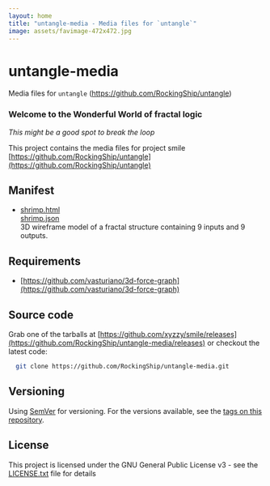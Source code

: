 ```yaml
---
layout: home
title: "untangle-media - Media files for `untangle`"
image: assets/favimage-472x472.jpg
---
```


# untangle-media

Media files for `untangle` (https://github.com/RockingShip/untangle)

### Welcome to the Wonderful World of fractal logic

*This might be a good spot to break the loop*

This project contains the media files for project smile [https://github.com/RockingShip/untangle](https://github.com/RockingShip/untangle)

## Manifest

  - [shrimp.html](shrimp.html)  
    [shrimp.json](shrimp.json)  
    3D wireframe model of a fractal structure containing 9 inputs and 9 outputs.

## Requirements

  - [https://github.com/vasturiano/3d-force-graph](https://github.com/vasturiano/3d-force-graph)

## Source code

Grab one of the tarballs at [https://github.com/xyzzy/smile/releases](https://github.com/RockingShip/untangle-media/releases) or checkout the latest code:

```sh
  git clone https://github.com/RockingShip/untangle-media.git
```

## Versioning

Using [SemVer](http://semver.org/) for versioning. For the versions available, see the [tags on this repository](https://github.com/RockingShip/untangle-media/tags).

## License

This project is licensed under the GNU General Public License v3 - see the [LICENSE.txt](LICENSE.txt) file for details
